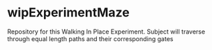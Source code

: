 # wipExperimentMaze
Repository for this Walking In Place Experiment. Subject will traverse through equal length paths and their corresponding gates
